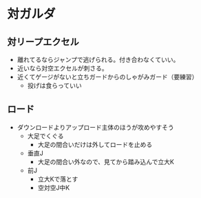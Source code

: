 # 対ガルダ

## 対リープエクセル

* 離れてるならジャンプで逃げられる。付き合わなくていい。
* 近いなら対空エクセルが刺さる。
* 近くてゲージがないと立ちガードからのしゃがみガード（要練習）
  * 投げは食らっていい

## ロード

* ダウンロードよりアップロード主体のほうが攻めやすそう
  * 大足でくぐる
    * 大足の間合いだけは外してロードを止める
  * 垂直J
    * 大足の間合い外なので、見てから踏み込んで立大K
  * 前J
    * 立大Kで落とす
    * 空対空J中K
